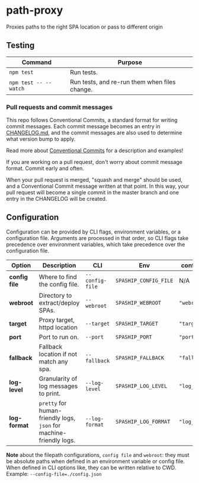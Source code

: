 # path-proxy

Proxies paths to the right SPA location or pass to different origin

## Testing

| Command               | Purpose                                       |
| --------------------- | --------------------------------------------- |
| `npm test`            | Run tests.                                    |
| `npm test -- --watch` | Run tests, and re-run them when files change. |

### Pull requests and commit messages

This repo follows Conventional Commits, a standard format for writing commit messages. Each commit message becomes an entry in [CHANGELOG.md](./CHANGELOG.md), and the commit messages are also used to determine what version bump to apply.

Read more about [Conventional Commits](https://www.conventionalcommits.org) for a description and examples!

If you are working on a pull request, don't worry about commit message format. Commit early and often.

When your pull request is merged, "squash and merge" should be used, and a Conventional Commit message written at that point. In this way, your pull request will become a single commit in the master branch and one entry in the CHANGELOG will be created.

## Configuration

Configuration can be provided by CLI flags, environment variables, or a configuration file. Arguments are processed in that order, so CLI flags take precedence over environment variables, which take precedence over the configuration file.

| Option          | Description                                                         | CLI             | Env                   | config.json    | Default                     |
| --------------- | ------------------------------------------------------------------- | --------------- | --------------------- | -------------- | --------------------------- |
| **config file** | Where to find the config file.                                      | `--config-file` | `SPASHIP_CONFIG_FILE` | N/A            | none                        |
| **webroot**     | Directory to extract/deploy SPAs.                                   | `--webroot`     | `SPASHIP_WEBROOT`     | `"webroot"`    | `/var/www`                  |
| **target**      | Proxy target, httpd location                                        | `--target`      | `SPASHIP_TARGET`      | `"target"`     | `http://localhost:8080`     |
| **port**        | Port to run on.                                                     | `--port`        | `SPASHIP_PORT`        | `"port"`       | `8080`                      |
| **fallback**    | Fallback location if not match any spa.                             | `--fallback`    | `SPASHIP_FALLBACK`    | `"fallback"`   | `https://access.redhat.com` |
| **log-level**   | Granularity of log messages to print.                               | `--log-level`   | `SPASHIP_LOG_LEVEL`   | `"log_level"`  | `info`                      |
| **log-format**  | `pretty` for human-friendly logs, `json` for machine-friendly logs. | `--log-format`  | `SPASHIP_LOG_FORMAT`  | `"log_format"` | `pretty`                    |

**Note** about the filepath configurations, `config file` and `webroot`: they must be absolute paths when defined in an environment variable or config file. When defined in CLI options like, they can be written relative to CWD. Example: `--config-file=./config.json`
